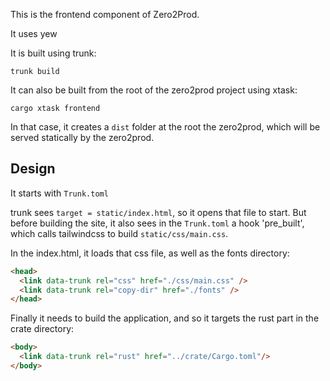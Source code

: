 This is the frontend component of Zero2Prod.

It uses yew

It is built using trunk:

```
trunk build
```

It can also be built from the root of the zero2prod project using xtask:

```
cargo xtask frontend
```

In that case, it creates a `dist` folder at the root the zero2prod, which
will be served statically by the zero2prod.


## Design

It starts with `Trunk.toml`

trunk sees `target = static/index.html`, so it opens that file to start. But
before building the site, it also sees in the `Trunk.toml` a hook 'pre_built',
which calls tailwindcss to build `static/css/main.css`.

In the index.html, it loads that css file, as well as the fonts directory:

```html
<head>
  <link data-trunk rel="css" href="./css/main.css" />
  <link data-trunk rel="copy-dir" href="./fonts" />
</head>
```

Finally it needs to build the application, and so it targets
the rust part in the crate directory:

```html
<body>
  <link data-trunk rel="rust" href="../crate/Cargo.toml"/>
</body>
```
